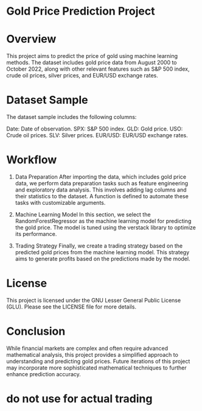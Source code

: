 # Gold Price Prediction Project
# Overview
This project aims to predict the price of gold using machine learning methods. The dataset includes gold price data from August 2000 to October 2022, along with other relevant features such as S&P 500 index, crude oil prices, silver prices, and EUR/USD exchange rates.

# Dataset Sample
The dataset sample includes the following columns:

Date: Date of observation.
SPX: S&P 500 index.
GLD: Gold price.
USO: Crude oil prices.
SLV: Silver prices.
EUR/USD: EUR/USD exchange rates.

# Workflow
1. Data Preparation
After importing the data, which includes gold price data, we perform data preparation tasks such as feature engineering and exploratory data analysis. This involves adding lag columns and their statistics to the dataset. A function is defined to automate these tasks with customizable arguments.

2. Machine Learning Model
In this section, we select the RandomForestRegressor as the machine learning model for predicting the gold price. The model is tuned using the verstack library to optimize its performance.

3. Trading Strategy
Finally, we create a trading strategy based on the predicted gold prices from the machine learning model. This strategy aims to generate profits based on the predictions made by the model.

# License
This project is licensed under the GNU Lesser General Public License (GLU). Please see the LICENSE file for more details.

# Conclusion
While financial markets are complex and often require advanced mathematical analysis, this project provides a simplified approach to understanding and predicting gold prices. Future iterations of this project may incorporate more sophisticated mathematical techniques to further enhance prediction accuracy.
# do not use for actual trading
